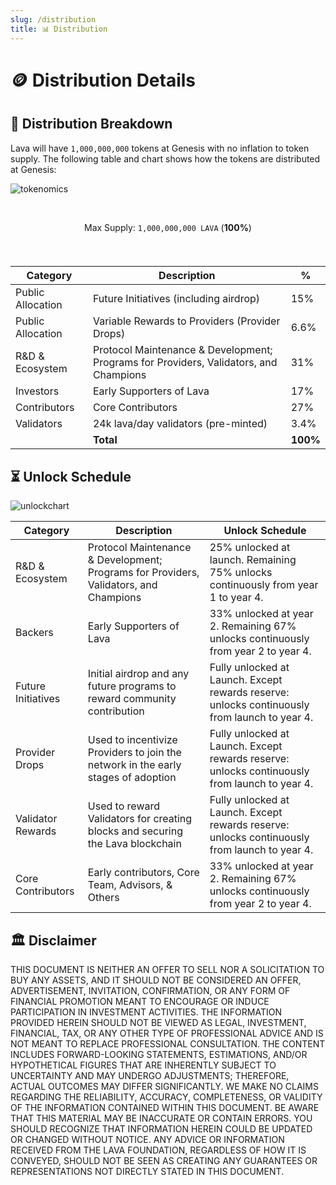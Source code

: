 ```yaml
---
slug: /distribution
title: 📊 Distribution
---
```




# 🪙 Distribution Details

## 🧮 Distribution Breakdown 

Lava will have `1,000,000,000` tokens at Genesis with no inflation to token supply. The following table and chart shows how the tokens are distributed at Genesis:

![tokenomics](/img/tokenomics/piegraph.png)

<center>

<br/>


Max Supply: `1,000,000,000 LAVA` (**100%**)

<br />

###

| Category               |  Description | %    |
|------------------------|--------------|------|
| Public Allocation    |  Future Initiatives (including airdrop)       | 15%  |
| Public Allocation    |  Variable Rewards to Providers (Provider Drops)     | 6.6%  |
| R&D & Ecosystem      |  Protocol Maintenance & Development; Programs for Providers, Validators, and Champions     | 31%  |
| Investors            |  Early Supporters of Lava                                    | 17%  |
| Contributors         |  Core Contributors         | 27%  |
| Validators           |  24k lava/day validators (pre-minted)           | 3.4%  |
|                      |     **Total**         | **100%** |

</center>

## ⏳ Unlock Schedule

![unlockchart](/img/tokenomics/lava_token_unlock_distribution.png)


| Category             | Description                                                                                                           | Unlock Schedule                                                                                              |
|----------------------|-----------------------------------------------------------------------------------------------------------------------|--------------------------------------------------------------------------------------------------------------|
| R&D & Ecosystem      | Protocol Maintenance & Development; Programs for Providers, Validators, and Champions                                 | 25% unlocked at launch. Remaining 75% unlocks continuously from year 1 to year 4.                            |
| Backers              | Early Supporters of Lava                                                                                              | 33% unlocked at year 2. Remaining 67% unlocks continuously from year 2 to year 4.|
| Future Initiatives   | Initial airdrop and any future programs to reward community contribution                                              | Fully unlocked at Launch. Except rewards reserve: unlocks continuously from launch to year 4.                |
| Provider Drops       | Used to incentivize Providers to join the network in the early stages of adoption                                     | Fully unlocked at Launch. Except rewards reserve: unlocks continuously from launch to year 4.                |
| Validator Rewards    | Used to reward Validators for creating blocks and securing the Lava blockchain                                        | Fully unlocked at Launch. Except rewards reserve: unlocks continuously from launch to year 4.                |
| Core Contributors    | Early contributors, Core Team, Advisors, & Others                                                                     | 33% unlocked at year 2. Remaining 67% unlocks continuously from year 2 to year 4.                      |



## 🏛️ Disclaimer

THIS DOCUMENT IS NEITHER AN OFFER TO SELL NOR A SOLICITATION TO BUY ANY ASSETS, AND IT SHOULD NOT BE CONSIDERED AN OFFER, ADVERTISEMENT, INVITATION, CONFIRMATION, OR ANY FORM OF FINANCIAL PROMOTION MEANT TO ENCOURAGE OR INDUCE PARTICIPATION IN INVESTMENT ACTIVITIES. THE INFORMATION PROVIDED HEREIN SHOULD NOT BE VIEWED AS LEGAL, INVESTMENT, FINANCIAL, TAX, OR ANY OTHER TYPE OF PROFESSIONAL ADVICE AND IS NOT MEANT TO REPLACE PROFESSIONAL CONSULTATION.
THE CONTENT INCLUDES FORWARD-LOOKING STATEMENTS, ESTIMATIONS, AND/OR HYPOTHETICAL FIGURES THAT ARE INHERENTLY SUBJECT TO UNCERTAINTY AND MAY UNDERGO ADJUSTMENTS; THEREFORE, ACTUAL OUTCOMES MAY DIFFER SIGNIFICANTLY. WE MAKE NO CLAIMS REGARDING THE RELIABILITY, ACCURACY, COMPLETENESS, OR VALIDITY OF THE INFORMATION CONTAINED WITHIN THIS DOCUMENT. BE AWARE THAT THIS MATERIAL MAY BE INACCURATE OR CONTAIN ERRORS. YOU SHOULD RECOGNIZE THAT INFORMATION HEREIN COULD BE UPDATED OR CHANGED WITHOUT NOTICE. ANY ADVICE OR INFORMATION RECEIVED FROM THE LAVA FOUNDATION, REGARDLESS OF HOW IT IS CONVEYED, SHOULD NOT BE SEEN AS CREATING ANY GUARANTEES OR REPRESENTATIONS NOT DIRECTLY STATED IN THIS DOCUMENT.
